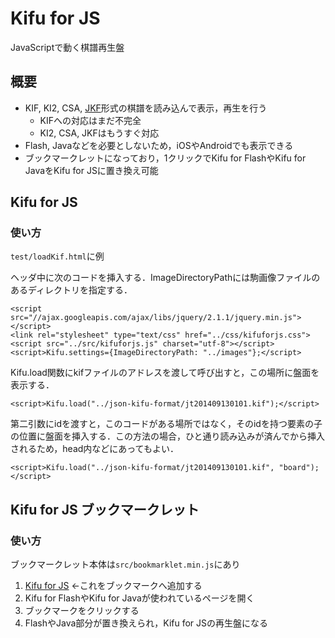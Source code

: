 # Kifu for JS
JavaScriptで動く棋譜再生盤
## 概要
* KIF, KI2, CSA, [JKF](https://github.com/na2hiro/json-kifu-format)形式の棋譜を読み込んで表示，再生を行う
	* KIFへの対応はまだ不完全
	* KI2, CSA, JKFはもうすぐ対応
* Flash, Javaなどを必要としないため，iOSやAndroidでも表示できる
* ブックマークレットになっており，1クリックでKifu for FlashやKifu for JavaをKifu for JSに置き換え可能

## Kifu for JS
### 使い方
`test/loadKif.html`に例

ヘッダ中に次のコードを挿入する．ImageDirectoryPathには駒画像ファイルのあるディレクトリを指定する．

```
<script src="//ajax.googleapis.com/ajax/libs/jquery/2.1.1/jquery.min.js"></script>
<link rel="stylesheet" type="text/css" href="../css/kifuforjs.css">
<script src="../src/kifuforjs.js" charset="utf-8"></script>
<script>Kifu.settings={ImageDirectoryPath: "../images"};</script>
```

Kifu.load関数にkifファイルのアドレスを渡して呼び出すと，この場所に盤面を表示する．
```
<script>Kifu.load("../json-kifu-format/jt201409130101.kif");</script>
```

第二引数にidを渡すと，このコードがある場所ではなく，そのidを持つ要素の子の位置に盤面を挿入する．この方法の場合，ひと通り読み込みが済んでから挿入されるため，head内などにあってもよい．
```
<script>Kifu.load("../json-kifu-format/jt201409130101.kif", "board");</script>
```

## Kifu for JS ブックマークレット
### 使い方
ブックマークレット本体は`src/bookmarklet.min.js`にあり

1. [Kifu for JS](javascript:hogehoge) ←これをブックマークへ追加する
2. Kifu for FlashやKifu for Javaが使われているページを開く
3. ブックマークをクリックする
4. FlashやJava部分が置き換えられ，Kifu for JSの再生盤になる